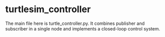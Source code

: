 # turtlesim_controller
The main file here is turtle_controller.py. It combines publisher and subscriber in a single node and implements a closed-loop control system. 
